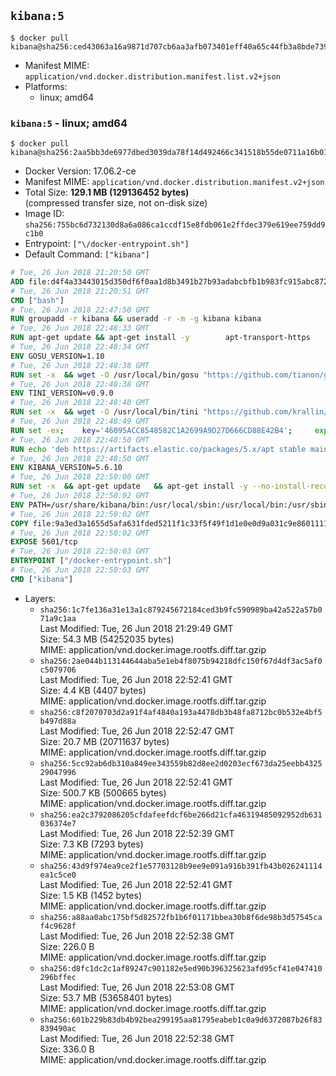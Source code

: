 ## `kibana:5`

```console
$ docker pull kibana@sha256:ced43063a16a9871d707cb6aa3afb073401eff40a65c44fb3a8bde739d02f637
```

-	Manifest MIME: `application/vnd.docker.distribution.manifest.list.v2+json`
-	Platforms:
	-	linux; amd64

### `kibana:5` - linux; amd64

```console
$ docker pull kibana@sha256:2aa5bb3de6977dbed3039da78f14d492466c341518b55de0711a16b01d3dc0af
```

-	Docker Version: 17.06.2-ce
-	Manifest MIME: `application/vnd.docker.distribution.manifest.v2+json`
-	Total Size: **129.1 MB (129136452 bytes)**  
	(compressed transfer size, not on-disk size)
-	Image ID: `sha256:755bc6d732130d8a6a086ca1ccdf15e8fdb061e2ffdec379e619ee759dd9c1b0`
-	Entrypoint: `["\/docker-entrypoint.sh"]`
-	Default Command: `["kibana"]`

```dockerfile
# Tue, 26 Jun 2018 21:20:50 GMT
ADD file:d4f4a33443015d350df6f0aa1d8b3491b27b93adabcbfb1b983fc915abc8723b in / 
# Tue, 26 Jun 2018 21:20:51 GMT
CMD ["bash"]
# Tue, 26 Jun 2018 22:47:50 GMT
RUN groupadd -r kibana && useradd -r -m -g kibana kibana
# Tue, 26 Jun 2018 22:48:33 GMT
RUN apt-get update && apt-get install -y 		apt-transport-https 		ca-certificates 		wget 		libfontconfig 		libfreetype6 	--no-install-recommends && rm -rf /var/lib/apt/lists/*
# Tue, 26 Jun 2018 22:48:34 GMT
ENV GOSU_VERSION=1.10
# Tue, 26 Jun 2018 22:48:38 GMT
RUN set -x 	&& wget -O /usr/local/bin/gosu "https://github.com/tianon/gosu/releases/download/$GOSU_VERSION/gosu-$(dpkg --print-architecture)" 	&& wget -O /usr/local/bin/gosu.asc "https://github.com/tianon/gosu/releases/download/$GOSU_VERSION/gosu-$(dpkg --print-architecture).asc" 	&& export GNUPGHOME="$(mktemp -d)" 	&& gpg --keyserver ha.pool.sks-keyservers.net --recv-keys B42F6819007F00F88E364FD4036A9C25BF357DD4 	&& gpg --batch --verify /usr/local/bin/gosu.asc /usr/local/bin/gosu 	&& rm -rf "$GNUPGHOME" /usr/local/bin/gosu.asc 	&& chmod +x /usr/local/bin/gosu 	&& gosu nobody true
# Tue, 26 Jun 2018 22:48:38 GMT
ENV TINI_VERSION=v0.9.0
# Tue, 26 Jun 2018 22:48:40 GMT
RUN set -x 	&& wget -O /usr/local/bin/tini "https://github.com/krallin/tini/releases/download/$TINI_VERSION/tini" 	&& wget -O /usr/local/bin/tini.asc "https://github.com/krallin/tini/releases/download/$TINI_VERSION/tini.asc" 	&& export GNUPGHOME="$(mktemp -d)" 	&& gpg --keyserver ha.pool.sks-keyservers.net --recv-keys 6380DC428747F6C393FEACA59A84159D7001A4E5 	&& gpg --batch --verify /usr/local/bin/tini.asc /usr/local/bin/tini 	&& rm -rf "$GNUPGHOME" /usr/local/bin/tini.asc 	&& chmod +x /usr/local/bin/tini 	&& tini -h
# Tue, 26 Jun 2018 22:48:49 GMT
RUN set -ex; 	key='46095ACC8548582C1A2699A9D27D666CD88E42B4'; 	export GNUPGHOME="$(mktemp -d)"; 	gpg --keyserver ha.pool.sks-keyservers.net --recv-keys "$key"; 	gpg --export "$key" > /etc/apt/trusted.gpg.d/elastic.gpg; 	rm -rf "$GNUPGHOME"; 	apt-key list
# Tue, 26 Jun 2018 22:48:50 GMT
RUN echo 'deb https://artifacts.elastic.co/packages/5.x/apt stable main' > /etc/apt/sources.list.d/kibana.list
# Tue, 26 Jun 2018 22:48:50 GMT
ENV KIBANA_VERSION=5.6.10
# Tue, 26 Jun 2018 22:50:00 GMT
RUN set -x 	&& apt-get update 	&& apt-get install -y --no-install-recommends kibana=$KIBANA_VERSION 	&& rm -rf /var/lib/apt/lists/* 		&& sed -ri "s!^(\#\s*)?(server\.host:).*!\2 '0.0.0.0'!" /etc/kibana/kibana.yml 	&& grep -q "^server\.host: '0.0.0.0'\$" /etc/kibana/kibana.yml 		&& sed -ri "s!^(\#\s*)?(elasticsearch\.url:).*!\2 'http://elasticsearch:9200'!" /etc/kibana/kibana.yml 	&& grep -q "^elasticsearch\.url: 'http://elasticsearch:9200'\$" /etc/kibana/kibana.yml
# Tue, 26 Jun 2018 22:50:02 GMT
ENV PATH=/usr/share/kibana/bin:/usr/local/sbin:/usr/local/bin:/usr/sbin:/usr/bin:/sbin:/bin
# Tue, 26 Jun 2018 22:50:02 GMT
COPY file:9a3ed3a1655d5afa631fded5211f1c33f5f49f1d1e0e0d9a031c9e8601111f05 in / 
# Tue, 26 Jun 2018 22:50:02 GMT
EXPOSE 5601/tcp
# Tue, 26 Jun 2018 22:50:03 GMT
ENTRYPOINT ["/docker-entrypoint.sh"]
# Tue, 26 Jun 2018 22:50:03 GMT
CMD ["kibana"]
```

-	Layers:
	-	`sha256:1c7fe136a31e13a1c879245672184ced3b9fc590989ba42a522a57b071a9c1aa`  
		Last Modified: Tue, 26 Jun 2018 21:29:49 GMT  
		Size: 54.3 MB (54252035 bytes)  
		MIME: application/vnd.docker.image.rootfs.diff.tar.gzip
	-	`sha256:2ae044b113144644aba5e1eb4f8075b94218dfc150f67d4df3ac5af0c5079706`  
		Last Modified: Tue, 26 Jun 2018 22:52:41 GMT  
		Size: 4.4 KB (4407 bytes)  
		MIME: application/vnd.docker.image.rootfs.diff.tar.gzip
	-	`sha256:c8f2070703d2a91f4af4840a193a4478db3b48fa8712bc0b532e4bf5b497d88a`  
		Last Modified: Tue, 26 Jun 2018 22:52:47 GMT  
		Size: 20.7 MB (20711637 bytes)  
		MIME: application/vnd.docker.image.rootfs.diff.tar.gzip
	-	`sha256:5cc92ab6db310a849ee343559b82d8ee2d0203ecf673da25eebb432529047996`  
		Last Modified: Tue, 26 Jun 2018 22:52:41 GMT  
		Size: 500.7 KB (500665 bytes)  
		MIME: application/vnd.docker.image.rootfs.diff.tar.gzip
	-	`sha256:ea2c3792086205cfdafeefdcf6be266d21cfa46319485092952db631036374e7`  
		Last Modified: Tue, 26 Jun 2018 22:52:39 GMT  
		Size: 7.3 KB (7293 bytes)  
		MIME: application/vnd.docker.image.rootfs.diff.tar.gzip
	-	`sha256:43d9f974ea9ce2f1e57703128b9ee9e091a916b391fb43b026241114ea1c5ce0`  
		Last Modified: Tue, 26 Jun 2018 22:52:41 GMT  
		Size: 1.5 KB (1452 bytes)  
		MIME: application/vnd.docker.image.rootfs.diff.tar.gzip
	-	`sha256:a88aa0abc175bf5d82572fb1b6f01171bbea30b8f6de98b3d57545caf4c9628f`  
		Last Modified: Tue, 26 Jun 2018 22:52:38 GMT  
		Size: 226.0 B  
		MIME: application/vnd.docker.image.rootfs.diff.tar.gzip
	-	`sha256:d8fc1dc2c1af89247c901182e5ed90b396325623afd95cf41e047410296bffec`  
		Last Modified: Tue, 26 Jun 2018 22:53:08 GMT  
		Size: 53.7 MB (53658401 bytes)  
		MIME: application/vnd.docker.image.rootfs.diff.tar.gzip
	-	`sha256:601b229b83db4b92bea299195aa81795eabeb1c0a9d6372087b26f83839490ac`  
		Last Modified: Tue, 26 Jun 2018 22:52:38 GMT  
		Size: 336.0 B  
		MIME: application/vnd.docker.image.rootfs.diff.tar.gzip
